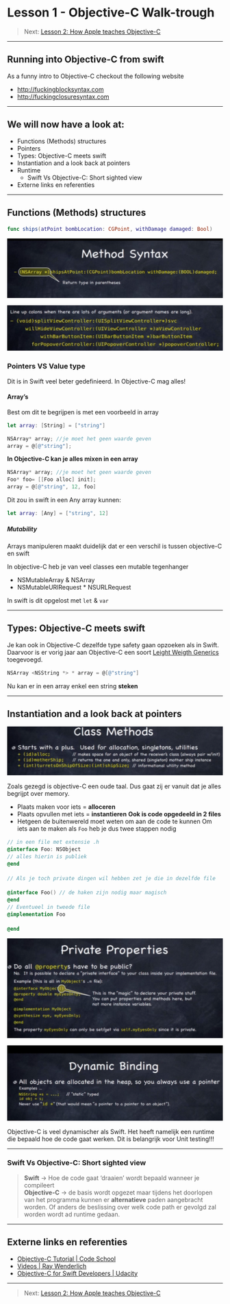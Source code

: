 # Lesson 1 - Objective-C Walk-trough
> Next: [Lesson 2: How Apple teaches Objective-C](bear://x-callback-url/open-note?id=E347B683-AFB4-480D-86C7-48FEC8A1E120-46707-000020F9D8F4893C)  
- - - -
## Running into Objective-C from swift
As a funny intro to Objective-C checkout the following website
* http://fuckingblocksyntax.com
* http://fuckingclosuresyntax.com
- - - -
## We will now have a look at:
* Functions (Methods)  structures
* Pointers
* Types: Objective-C meets swift
* Instantiation and a look back at pointers
* Runtime
	* Swift Vs Objective-C: Short sighted view
* Externe links en referenties
- - - -
## ​Functions (Methods)  structures
```swift
func ships(atPoint bombLocation: CGPoint, withDamage damaged: Bool)
```

![](Lesson1-Objective-CWalk-trough/screenshot.png)

![](Lesson1-Objective-CWalk-trough/screenshot%201.png)

### Pointers VS Value type
Dit is in Swift veel beter gedefinieerd. In Objective-C mag alles!
#### Array’s
Best om dit te begrijpen is met een voorbeeld in array
```swift
let array: [String] = ["string"]
```
```objective-c
NSArray* array; //je moet het geen waarde geven
array = @[@"string"];
```
**In Objective-C kan je alles mixen in een array**

```objective-c
NSArray* array; //je moet het geen waarde geven
Foo* foo= [[Foo alloc] init];
array = @[@"string", 12, foo]
```
Dit zou in swift in een Any array kunnen:

```swift
let array: [Any] = ["string", 12]
```
##### Mutability
Arrays manipuleren maakt duidelijk dat er een verschil is tussen objective-C en swift

In objective-C heb je van veel classes een mutable tegenhanger
* NSMutableArray & NSArray
* NSMutableURlRequest * NSURLRequest

In swift is dit opgelost met `let` & `var`
- - - -
## Types: Objective-C meets swift
Je kan ook in Objective-C dezelfde type safety gaan opzoeken als in Swift. Daarvoor is er vorig jaar aan Objective-C een soort  [Leight Weigth Generics](https://developer.apple.com/library/content/documentation/Swift/Conceptual/BuildingCocoaApps/InteractingWithObjective-CAPIs.html#//apple_ref/doc/uid/TP40014216-CH4-ID173) toegevoegd.

```Objective-C
NSArray <NSString *> * array = @[@"string"]
```

Nu kan er in een array enkel een string **steken**
- - - -
## Instantiation and a look back at pointers
![](Lesson1-Objective-CWalk-trough/screenshot%202.png)

Zoals gezegd is objective-C een oude taal. Dus gaat zij er vanuit dat je alles begrijpt over memory.
* Plaats maken voor iets = **alloceren**
* Plaats opvullen met iets = **instantieren**
**Ook is code opgedeeld in 2 files**
* Hetgeen de buitenwereld moet weten om aan de code te kunnen
Om iets aan te maken als `Foo` heb je dus twee stappen nodig

```Objective-c
// in een file met extensie .h
@interface Foo: NSObject
// alles hierin is publiek
@end

// Als je toch private dingen wil hebben zet je die in dezelfde file

@interface Foo() // de haken zijn nodig maar magisch
@end
// Eventueel in tweede file
@implementation Foo

@end

```

![](Lesson1-Objective-CWalk-trough/screenshot%203.png)

![](Lesson1-Objective-CWalk-trough/screenshot%204.png)

Objective-C is veel dynamischer als Swift. Het heeft namelijk een runtime die bepaald hoe de code gaat werken. Dit is belangrijk voor Unit testing!!!
- - - -
### Swift Vs Objective-C: Short sighted view
> **Swift** -> Hoe de code gaat ‘draaien’ wordt bepaald wanneer je compileert  
> **Objective-C** -> de basis wordt opgezet maar tijdens het doorlopen van het programma kunnen er **alternatieve** paden aangebracht worden. Of anders de beslissing over welk code path er gevolgd zal worden wordt ad runtime gedaan.  
- - - -
## Externe links en referenties
* [Objective-C Tutorial | Code School](https://www.codeschool.com/courses/try-objective-c)
* [Videos | Ray Wenderlich](https://videos.raywenderlich.com)
* [Objective-C for Swift Developers | Udacity](https://www.udacity.com/course/objective-c-for-swift-developers--ud1009)
- - - -
> Next: [Lesson 2: How Apple teaches Objective-C](bear://x-callback-url/open-note?id=E347B683-AFB4-480D-86C7-48FEC8A1E120-46707-000020F9D8F4893C)  

